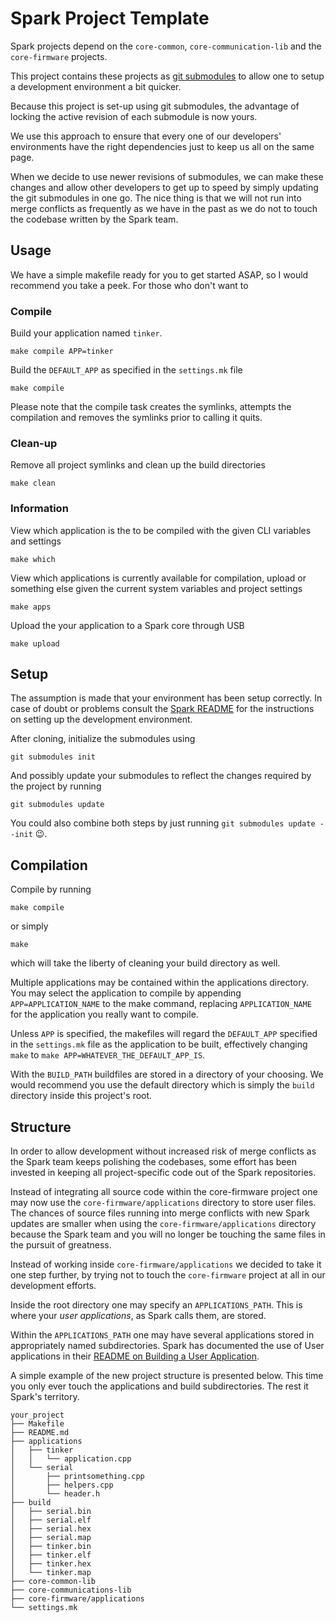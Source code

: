 # Spark Project Template
Spark projects depend on the ```core-common```, ```core-communication-lib``` 
and the ```core-firmware``` projects.

This project contains these projects as 
[git submodules](http://git-scm.com/docs/git-submodule) to allow one to setup
a development environment a bit quicker.

Because this project is set-up using git submodules, the advantage of locking 
the active revision of each submodule is now yours.

We use this approach to ensure that every one of our developers' environments 
have the right dependencies just to keep us all on the same page.

When we decide to use newer revisions of submodules, we can make these changes
and allow other developers to get up to speed by simply updating the git 
submodules in one go. The nice thing is that we will not run into merge 
conflicts as frequently as we have in the past as we do not to touch the 
codebase written by the Spark team.

## Usage
We have a simple makefile ready for you to get started ASAP, so I would 
recommend you take a peek. For those who don't want to

### Compile
Build your application named ```tinker```.

    make compile APP=tinker

Build the ```DEFAULT_APP``` as specified in the ```settings.mk``` file

    make compile

Please note that the compile task creates the symlinks, attempts the 
compilation and removes the symlinks prior to calling it quits.

### Clean-up
Remove all project symlinks and clean up the build directories

    make clean

### Information
View which application is the to be compiled with the given CLI variables and
settings

    make which

View which applications is currently available for compilation, upload or
something else given the current system variables and project settings

    make apps

Upload the your application to a Spark core through USB

    make upload

## Setup
The assumption is made that your environment has been setup correctly. In case
of doubt or problems consult the [Spark README](https://github.com/spark/core-firmware/blob/master/README.md)
for the instructions on setting up the development environment.

After cloning, initialize the submodules using

    git submodules init

And possibly update your submodules to reflect the changes required by the
project by running

    git submodules update

You could also combine both steps by just running 
```git submodules update --init``` :wink:.

## Compilation
Compile by running 

    make compile
    
or simply 

    make

which will take the liberty of cleaning your build directory as well.

Multiple applications may be contained within the applications directory. You 
may select the application to compile by appending ```APP=APPLICATION_NAME``` 
to the make command, replacing ```APPLICATION_NAME``` for the application you 
really want to compile.

Unless ```APP``` is specified, the makefiles will regard the ```DEFAULT_APP``` 
specified in the ```settings.mk``` file as the application to be built,
effectively changing ```make``` to ```make APP=WHATEVER_THE_DEFAULT_APP_IS```.

With the ```BUILD_PATH``` buildfiles are stored in a directory of your 
choosing. We would recommend you use the default directory which is simply the
```build``` directory inside this project's root.

## Structure
In order to allow development without increased risk of merge conflicts as the
Spark team keeps polishing the codebases, some effort has been invested in 
keeping all project-specific code out of the Spark repositories.

Instead of integrating all source code within the core-firmware project one may
now use the ```core-firmware/applications``` directory to store user files.
The chances of source files running into merge conflicts with new Spark updates
are smaller when using the ```core-firmware/applications``` directory because 
the Spark team and you will no longer be touching the same files in the 
pursuit of greatness.

Instead of working inside ```core-firmware/applications``` we decided to take
it one step further, by trying not to touch the ```core-firmware``` project at
all in our development efforts.

Inside the root directory one may specify an ```APPLICATIONS_PATH```. This is
where your _user applications_, as Spark calls them, are stored.

Within the ```APPLICATIONS_PATH``` one may have several applications stored in
appropriately named subdirectories. Spark has documented the use of User 
applications in their [README on Building a User Application](https://github.com/spark/core-firmware/blob/master/build/readme.md#building-a-user-application).

A simple example of the new project structure is presented below. This time you
only ever touch the applications and build subdirectories. The rest it Spark's
territory.

    your_project
    ├── Makefile
    ├── README.md
    ├── applications
    │   ├── tinker
    │   │   └── application.cpp
    │   └── serial
    │       ├── printsomething.cpp
    │       ├── helpers.cpp
    │       └── header.h
    ├── build
    │   ├── serial.bin
    │   ├── serial.elf
    │   ├── serial.hex
    │   ├── serial.map
    │   ├── tinker.bin
    │   ├── tinker.elf
    │   ├── tinker.hex
    │   └── tinker.map
    ├── core-common-lib
    ├── core-communications-lib
    ├── core-firmware/applications
    └── settings.mk
